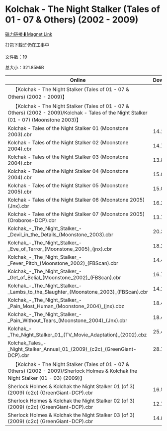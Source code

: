 # Kolchak - The Night Stalker (Tales of 01 - 07 & Others) (2002 - 2009)

[磁力链接⬇Magnet Link](magnet:?xt=urn:btih:51dde5d3036dad70b64169efeab428f26231713e&dn=Kolchak%20-%20The%20Night%20Stalker%20%28Tales%20of%2001%20-%2007%20%26%20Others%29%20%282002%20-%202009%29)

打包下载📦仍在工事中

文件数：19

总大小：321.85MiB

Online | Download
--- | ---
&emsp;【Kolchak - The Night Stalker (Tales of 01 - 07 & Others) (2002 - 2009)】 | 
&emsp;【Kolchak - The Night Stalker (Tales of 01 - 07 & Others) (2002 - 2009)/Kolchak - Tales of the Night Stalker (01 - 07) (Moonstone 2003)】 | 
Kolchak - Tales of the Night Stalker 01 (Moonstone 2003).cbr | 14.17MiB
Kolchak - Tales of the Night Stalker 02 (Moonstone 2004).cbr | 14.75MiB
Kolchak - Tales of the Night Stalker 03 (Moonstone 2004).cbr | 13.84MiB
Kolchak - Tales of the Night Stalker 04 (Moonstone 2004).cbr | 15.06MiB
Kolchak - Tales of the Night Stalker 05 (Moonstone 2005).cbr | 15.02MiB
Kolchak - Tales of the Night Stalker 06 (Moonstone 2005) (Jnx).cbr | 16.20MiB
Kolchak - Tales of the Night Stalker 07 (Moonstone 2005) (Oroboros-DCP).cbr | 13.70MiB
Kolchak\_-\_The\_Night\_Stalker\_-\_Devil\_in\_the\_Details\_(Moonstone\_2003).cbr | 20.34MiB
Kolchak\_-\_The\_Night\_Stalker\_-\_Eve\_of\_Terror\_(Moonstone\_2005)\_(jnx).cbr | 18.27MiB
Kolchak\_-\_The\_Night\_Stalker\_-\_Fever\_Pitch\_(Moonstone\_2002)\_(FBScan).cbr | 14.47MiB
Kolchak\_-\_The\_Night\_Stalker\_-\_Get\_of\_Belial\_(Moonstone\_2002)\_(FBScan).cbr | 16.72MiB
Kolchak\_-\_The\_Night\_Stalker\_-\_Lambs\_to\_the\_Slaughter\_(Moonstone\_2003)\_(FBScan).cbr | 14.12MiB
Kolchak\_-\_The\_Night\_Stalker\_-\_Pain\_Most\_Human\_(Moonstone\_2004)\_(jnx).cbz | 18.41MiB
Kolchak\_-\_The\_Night\_Stalker\_-\_Pain\_Without\_Tears\_(Moonstone\_2004)\_(Jnx).cbr | 18.44MiB
Kolchak\_-\_The\_Night\_Stalker\_01\_(TV\_Movie\_Adaptation)\_(2002).cbz | 25.42MiB
Kolchak\_Tales\_-\_Night\_Stalker\_Annual\_01\_(2009)\_(c2c)\_(GreenGiant-DCP).cbr | 28.73MiB
&emsp;【Kolchak - The Night Stalker (Tales of 01 - 07 & Others) (2002 - 2009)/Sherlock Holmes & Kolchak the Night Stalker (01 - 03) (2009)】 | 
Sherlock Holmes & Kolchak the Night Stalker 01 (of 3) (2009) (c2c) (GreenGiant-DCP).cbr | 16.56MiB
Sherlock Holmes & Kolchak the Night Stalker 02 (of 3) (2009) (c2c) (GreenGiant-DCP).cbr | 12.76MiB
Sherlock Holmes & Kolchak the Night Stalker 03 (of 3) (2009) (c2c) (GreenGiant-DCP).cbr | 14.88MiB